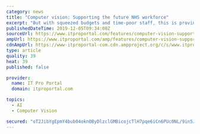 ```yaml
---
category: news
title: "Computer vision: Supporting the future NHS workforce"
excerpt: "But with squeezed budgets and time-poor staff, this is proving difficult. Meanwhile, new technologies such as mobile computer vision and AR are helping to alleviate these problems, providing clinicians with the tools they need to improve systems and ..."
publishedDateTime: 2019-12-05T09:34:00Z
sourceUrl: https://www.itproportal.com/features/computer-vision-supporting-the-future-nhs-workforce/
ampUrl: https://www.itproportal.com/amp/features/computer-vision-supporting-the-future-nhs-workforce/
cdnAmpUrl: https://www-itproportal-com.cdn.ampproject.org/c/s/www.itproportal.com/amp/features/computer-vision-supporting-the-future-nhs-workforce/
type: article
quality: 39
heat: 39
published: false

provider:
  name: IT Pro Portal
  domain: itproportal.com

topics:
  - AI
  - Computer Vision

secured: "oT2JibYgEpmY4bub04oknOByDlzclGMBicojcTlH7pqe6iCn6PUc0NL/9in5JakiwATKlgPgj+c8NXuw1AE6zp27/S9lR45xUhNqpfoP6mq4Ge/+Hc8Z+Z3BXyjCFANVGHSC15Za9jJi6VQOPCr5yqmEU/Sby1jiIGZcJR9MR+czAPaVKeCcMUws0cVwkVdP7K8285zGgibP+uiwMYri3B5r0wMz5UL3dq0VgCf38pxnksgwFr2WwFkJ5pPg6O6dwlBRLh6eaf8NHBp7haJ2Lg==;+Gqsva3Exp2j6ocyuyoBuA=="
---
```


